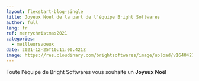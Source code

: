 ```yaml
---
layout: flexstart-blog-single
title: Joyeux Noel de la part de l'équipe Bright Softwares
author: full
lang: fr
ref: merrychristmas2021
categories:
  - meilleursvoeux
date: 2021-12-25T10:11:00.421Z
image: https://res.cloudinary.com/brightsoftwares/image/upload/v1640427124/bright_softwares_yywccr.png
---
```

Toute l'équipe de Bright Softwares vous souhaite un **Joyeux Noël**